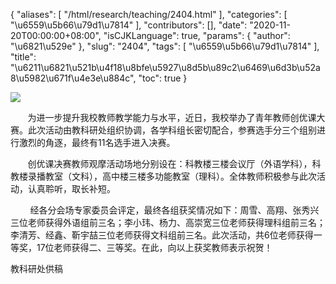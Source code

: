 {
    "aliases": [
        "/html/research/teaching/2404.html"
    ],
    "categories": [
        "\u6559\u5b66\u79d1\u7814"
    ],
    "contributors": [],
    "date": "2020-11-20T00:00:00+08:00",
    "isCJKLanguage": true,
    "params": {
        "author": "\u6821\u529e"
    },
    "slug": "2404",
    "tags": [
        "\u6559\u5b66\u79d1\u7814"
    ],
    "title": "\u6211\u6821\u521b\u4f18\u8bfe\u5927\u8d5b\u89c2\u6469\u6d3b\u52a8\u5982\u671f\u4e3e\u884c",
    "toc": true
}

![](https://cdn.tfls.online/mirror/full/83e2ec7f91fc2337ff09ff12a8896cbd20ebcaf5.jpg)




  





       为进一步提升我校教师教学能力与水平，近日，我校举办了青年教师创优课大赛。此次活动由教科研处组织协调，各学科组长密切配合，参赛选手分三个组别进行激烈的角逐，最终有11名选手进入决赛。




       创优课决赛教师观摩活动场地分别设在：科教楼三楼会议厅（外语学科），科教楼录播教室（文科），高中楼三楼多功能教室（理科）。全体教师积极参与此次活动，认真聆听，取长补短。




        经各分会场专家委员会评定，最终各组获奖情况如下：周雪、高翔、张秀兴三位老师获得外语组前三名；李小玮、杨力、高崇宽三位老师获得理科组前三名；李清芳、经鑫、靳宇喆三位老师获得文科组前三名。此次活动，共6位老师获得一等奖，17位老师获得二、三等奖。在此，向以上获奖教师表示祝贺！



教科研处供稿

  




